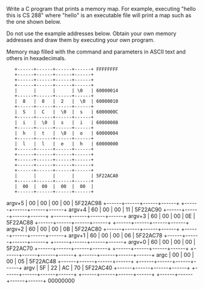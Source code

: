 Write a C program that prints a memory map. For example, executing "hello this is CS 288" where "hello" is an executable file will print a map such as the one shown below.

Do not use the example addresses below. Obtain your own memory addresses and draw them by executing your own program.

Memory map filled with the command and parameters in ASCII text and others in hexadecimals.

       +------+------+------+------+ FFFFFFFF
       +------+------+------+------+
       +------+------+------+------+
       +------+------+------+------+
       |      |      |      | \0   | 60000014
       +------+------+------+------+
       |  8   |  8   |  2   |  \0  | 60000010
       +------+------+------+------+
       |  S   |  C   |  \0  |  s   | 6000000C
       +------+------+------+------+
       |  i   |  \0  |  s   |  i   | 60000008
       +------+------+------+------+
       |  h   |  t   |  \0  |  o   | 60000004
       +------+------+------+------+
       |  l   |  l   |  e   |  h   | 60000000
       +------+------+------+------+
       +------+------+------+------+
       +------+------+------+------+
       +------+------+------+------+
       +------+------+------+------+
       |      |      |      |      | 5F22ACA0
       +------+------+------+------+
       |  00  |  00  |  00  |  00  |
       +------+------+------+------+
argv+5 |  00  |  00  |  00  |  00  | 5F22AC98
       +------+------+------+------+
       +------+------+------+------+ 
argv+4 |  60  |  00  |  00  |  11  | 5F22AC90
       +------+------+------+------+
       +------+------+------+------+
argv+3 |  60  |  00  |  00  |  0E  | 5F22AC88
       +------+------+------+------+
       +------+------+------+------+
argv+2 |  60  |  00  |  00  |  0B  | 5F22AC80
       +------+------+------+------+
       +------+------+------+------+
argv+1 |  60  |  00  |  00  |  06  | 5F22AC78
       +------+------+------+------+
       +------+------+------+------+
argv+0 |  60  |  00  |  00  |  00  | 5F22AC70
       +------+------+------+------+
       +------+------+------+------+
       +------+------+------+------+
       +------+------+------+------+
argc   |  00  |  00  |  00  |  05  | 5F22AC48
       +------+------+------+------+
       +------+------+------+------+
argv   |  5F  |  22  |  AC  |  70  | 5F22AC40
       +------+------+------+------+
       +------+------+------+------+
       +------+------+------+------+
       +------+------+------+------+ 00000000
